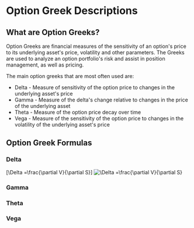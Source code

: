 # Option Greek Descriptions

## What are Option Greeks?
Option Greeks are financial measures of the sensitivity of an option's price to its underlying asset's price, volatility and other parameters.  The Greeks are used to analyze an option portfolio's risk and assist in position management, as well as pricing.

The main option greeks that are most often used are:
- Delta - Measure of sensitivity of the option price to changes in the underlying asset's price
- Gamma - Measure of the delta's change relative to changes in the price of the underlying asset
- Theta - Measure of the option price decay over time
- Vega - Measure of the sensitivity of the option price to changes in the volatility of the underlying asset's price

## Option Greek Formulas
### Delta
\[\Delta =\frac{\partial V}{\partial S}\]
<img src="https://latex.codecogs.com/gif.latex?\Delta&space;=\frac{\partial&space;V}{\partial&space;S}" title="\Delta =\frac{\partial V}{\partial S}" />

### Gamma

### Theta

### Vega
